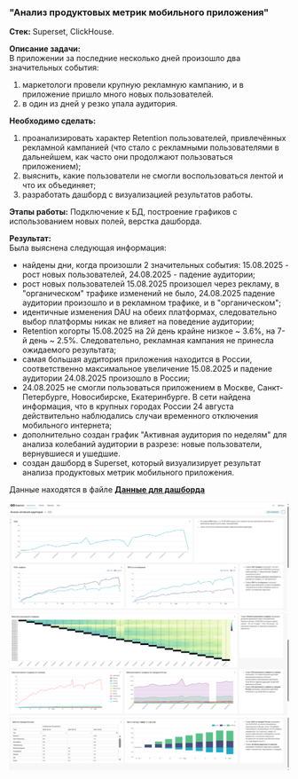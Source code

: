 ### "Анализ продуктовых метрик мобильного приложения"   

**Стек:** Superset, ClickHouse.  

**Описание задачи:**  
В приложении за последние несколько дней произошло два значительных события:  
1. маркетологи провели крупную рекламную кампанию, и в приложение пришло много новых пользователей.
2. в один из дней у резко упала аудитория.

**Необходимо сделать:**  
1. проанализировать характер Retention пользователей, привлечённых рекламной кампанией (что стало с рекламными пользователями в дальнейшем, как часто они продолжают пользоваться приложением);
2. выяснить, какие пользователи не смогли воспользоваться лентой и что их объединяет;
3. разработать дашборд с визуализацией результатов работы.

**Этапы работы:**
Подключение к БД, построение графиков с использованием новых полей, верстка дашборда.  

**Результат:**  
Была выяснена следующая информация:
- найдены дни, когда произошли 2 значительных события: 15.08.2025 - рост новых пользователей, 24.08.2025 - падение аудитории;  
- рост новых пользователей 15.08.2025 произошел через рекламу, в "органическом" трафике изменений не было, 24.08.2025 падение аудитории произошло и в рекламном трафике, и в "органическом";
- идентичные изменения DAU на обеих платформах, следовательно выбор платформы никак не влияет на поведение аудитории;
- Retention когорты 15.08.2025 на 2й день крайне низкое ~ 3.6%, на 7-й день ~ 2.5%. Следовательно, рекламная кампания не принесла ожидаемого результата;
- самая большая аудитория приложения находится в России, соответственно максимальное увеличение 15.08.2025 и падение аудитории 24.08.2025 произошло в России;
- 24.08.2025 не смогли пользоваться приложением в Москве, Санкт-Петербурге, Новосибирске, Екатеринбурге. В сети найдена информация, что в крупных городах России 24 августа действительно наблюдались случаи временного отключения мобильного интернета;
- дополнительно создан график "Активная аудитория по неделям" для анализа колебаний аудитории в разрезе: новые пользователи, вернувшиеся и ушедшие.
- создан дашборд в Superset, который визуализирует результат анализа продуктовых метрик мобильного приложения.

Данные находятся в файле **[Данные для дашборда](https://disk.yandex.ru/i/DN0b9fpzFKrABg)**   

![скриншот](скриншот_дашборда_1.png)
![скриншот](скриншот_дашборда_2.png)
![скриншот](скриншот_дашборда_3.png)
